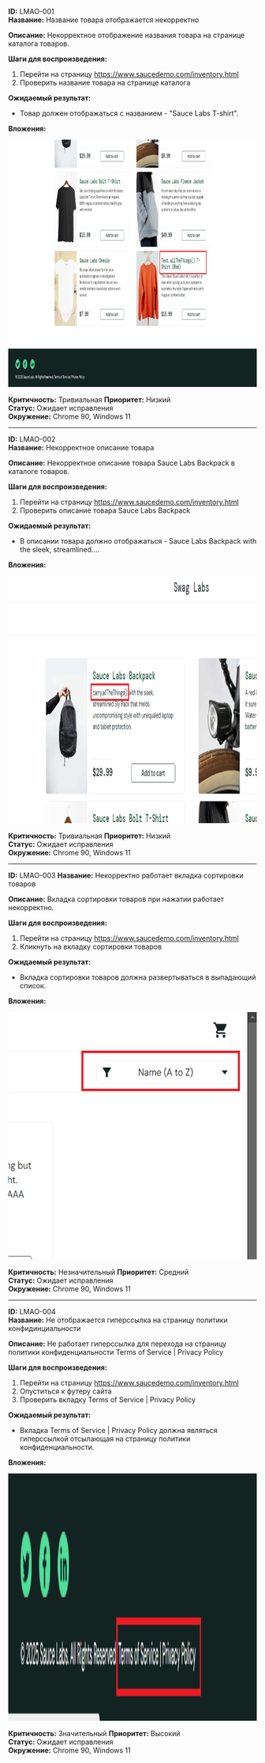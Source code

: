 **ID:** LMAO-001  
**Название:** Название товара отображается некорректно 

**Описание:** Некорректное отображение названия товара на странице каталога товаров. 

**Шаги для воспроизведения:**
1. Перейти на страницу https://www.saucedemo.com/inventory.html
2. Проверить название товара на странице каталога

**Ожидаемый результат:**
- Товар должен отображаться с названием - "Sauce Labs T-shirt".

**Вложения:** 

<img src="https://raw.githubusercontent.com/temakarkz/Portfolio/refs/heads/main/Bug-reports%20saucedemo/screen1.png" width="800" height="500">


**Критичность:** Тривиальная
**Приоритет:** Низкий  
**Статус:** Ожидает исправления  
**Окружение:** Chrome 90, Windows 11  

---

**ID:** LMAO-002  
**Название:** Некорректное описание товара

**Описание:** Некорректное описание товара Sauce Labs Backpack в каталоге товаров. 

**Шаги для воспроизведения:**
1. Перейти на страницу https://www.saucedemo.com/inventory.html
2. Проверить описание товара Sauce Labs Backpack

**Ожидаемый результат:**
- В описании товара должно отображаться - Sauce Labs Backpack with the sleek, streamlined….

**Вложения:** 

<img src="https://raw.githubusercontent.com/temakarkz/Portfolio/refs/heads/main/Bug-reports%20saucedemo/screen2.png" width="800" height="500">


**Критичность:** Тривиальная
**Приоритет:** Низкий  
**Статус:** Ожидает исправления  
**Окружение:** Chrome 90, Windows 11  

---

**ID:** LMAO-003 
**Название:** Некорректно работает вкладка сортировки товаров

**Описание:** Вкладка сортировки товаров при нажатии работает некорректно. 

**Шаги для воспроизведения:**
1. Перейти на страницу https://www.saucedemo.com/inventory.html
2. Кликнуть на вкладку сортировки товаров 

**Ожидаемый результат:**
- Вкладка сортировки товаров должна развертываться в выпадающий список.

**Вложения:** 

<img src="https://raw.githubusercontent.com/temakarkz/Portfolio/refs/heads/main/Bug-reports%20saucedemo/screen3.png" width="800" height="500">


**Критичность:** Незначительный
**Приоритет:** Средний  
**Статус:** Ожидает исправления  
**Окружение:** Chrome 90, Windows 11  

---

**ID:** LMAO-004  
**Название:** Не отображается гиперссылка на страницу политики конфидинциальности

**Описание:** Не работает гиперссылка для перехода на страницу политики конфиденциальности Terms of Service | Privacy Policy

**Шаги для воспроизведения:**
1. Перейти на страницу https://www.saucedemo.com/inventory.html
2. Опуститься к футеру сайта
3. Проверить вкладку Terms of Service | Privacy Policy

**Ожидаемый результат:**
- Вкладка Terms of Service | Privacy Policy должна являться гиперссылкой отсылающая на страницу политики конфиденциальности.

**Вложения:** 

<img src="https://raw.githubusercontent.com/temakarkz/Portfolio/refs/heads/main/Bug-reports%20saucedemo/screen4.png" width="800" height="500">


**Критичность:** Значительный
**Приоритет:** Высокий  
**Статус:** Ожидает исправления  
**Окружение:** Chrome 90, Windows 11  
